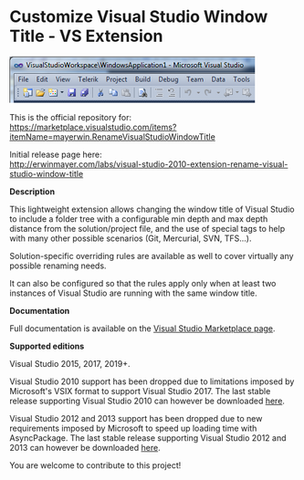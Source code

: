 # Customize Visual Studio Window Title - VS Extension
![Screenshot](/CustomizeVSWindowTitle/Screenshot.png?raw=true "Screenshot")

This is the official repository for:  
https://marketplace.visualstudio.com/items?itemName=mayerwin.RenameVisualStudioWindowTitle

Initial release page here:  
http://erwinmayer.com/labs/visual-studio-2010-extension-rename-visual-studio-window-title

**Description**

This lightweight extension allows changing the window title of Visual Studio to include a folder tree with a configurable min depth and max depth distance from the solution/project file, and the use of special tags to help with many other possible scenarios (Git, Mercurial, SVN, TFS...). 

Solution-specific overriding rules are available as well to cover virtually any possible renaming needs.

It can also be configured so that the rules apply only when at least two instances of Visual Studio are running with the same window title.

**Documentation**

Full documentation is available on the [Visual Studio Marketplace page](https://marketplace.visualstudio.com/items?itemName=mayerwin.RenameVisualStudioWindowTitle).

**Supported editions**

Visual Studio 2015, 2017, 2019+.

Visual Studio 2010 support has been dropped due to limitations imposed by Microsoft's VSIX format to support Visual Studio 2017. The last stable release supporting Visual Studio 2010 can however be downloaded [here](https://github.com/mayerwin/vs-customize-window-title/releases/tag/3.3.6).

Visual Studio 2012 and 2013 support has been dropped due to new requirements imposed by Microsoft to speed up loading time with AsyncPackage. The last stable release supporting Visual Studio 2012 and 2013 can however be downloaded [here](https://github.com/mayerwin/vs-customize-window-title/releases/tag/3.8.1).

You are welcome to contribute to this project!